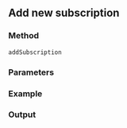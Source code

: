 ## Add new subscription

### Method
`addSubscription`

### Parameters

### Example
                 
### Output